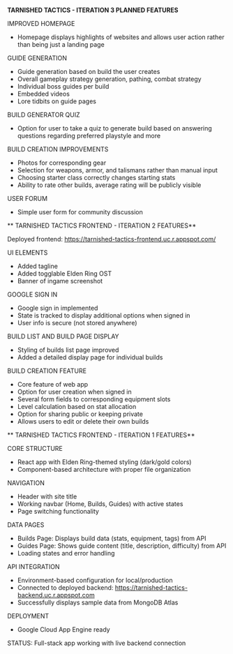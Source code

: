 **TARNISHED TACTICS - ITERATION 3 PLANNED FEATURES**

IMPROVED HOMEPAGE
- Homepage displays highlights of websites and allows user action rather than being just a landing page

GUIDE GENERATION
- Guide generation based on build the user creates
- Overall gameplay strategy generation, pathing, combat strategy
- Individual boss guides per build
- Embedded videos
- Lore tidbits on guide pages

BUILD GENERATOR QUIZ
- Option for user to take a quiz to generate build based on answering questions regarding preferred playstyle and more

BUILD CREATION IMPROVEMENTS
- Photos for corresponding gear
- Selection for weapons, armor, and talismans rather than manual input
- Choosing starter class correctly changes starting stats
- Ability to rate other builds, average rating will be publicly visible

USER FORUM
- Simple user form for community discussion


**
TARNISHED TACTICS FRONTEND - ITERATION 2 FEATURES**

Deployed frontend: https://tarnished-tactics-frontend.uc.r.appspot.com/

UI ELEMENTS
- Added tagline
- Added togglable Elden Ring OST
- Banner of ingame screenshot

GOOGLE SIGN IN
- Google sign in implemented
- State is tracked to display additional options when signed in
- User info is secure (not stored anywhere)

BUILD LIST AND BUILD PAGE DISPLAY
- Styling of builds list page improved
- Added a detailed display page for individual builds

BUILD CREATION FEATURE
- Core feature of web app
- Option for user creation when signed in
- Several form fields to corresponding equipment slots
- Level calculation based on stat allocation
- Option for sharing public or keeping private
- Allows users to edit or delete their own builds



**
TARNISHED TACTICS FRONTEND - ITERATION 1 FEATURES**

CORE STRUCTURE
- React app with Elden Ring-themed styling (dark/gold colors)
- Component-based architecture with proper file organization

NAVIGATION
- Header with site title
- Working navbar (Home, Builds, Guides) with active states
- Page switching functionality

DATA PAGES
- Builds Page: Displays build data (stats, equipment, tags) from API
- Guides Page: Shows guide content (title, description, difficulty) from API
- Loading states and error handling

API INTEGRATION
- Environment-based configuration for local/production
- Connected to deployed backend: https://tarnished-tactics-backend.uc.r.appspot.com
- Successfully displays sample data from MongoDB Atlas

DEPLOYMENT
- Google Cloud App Engine ready

STATUS: Full-stack app working with live backend connection
